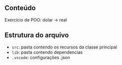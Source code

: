 ## Conteúdo

Exercício de POO: dolar -> real

## Estrutura do arquivo

- `src`: pasta contendo os recursos da classe principal
- `lib`: pasta contendo dependencias
- `.vscode`: configurações .json